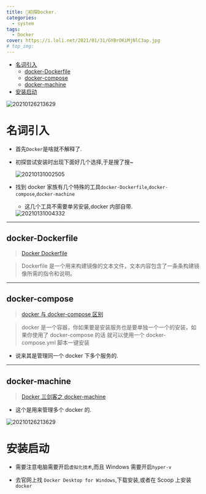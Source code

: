 ```yaml
---
title: 🌈初探Docker.
categories:
  - system
tags:
  - Docker
cover: https://i.loli.net/2021/01/31/GYBrOKiMjNlC3ap.jpg
# top_img:
---
```


<!--
 * @?: *********************************************************************
 * @Author: Weidows
 * @Date: 2021-01-31 00:08:20
 * @LastEditors: Weidows
 * @LastEditTime: 2021-02-01 00:37:55
 * @FilePath: \Weidowsd:\Game\Github\Blog-private\source\_posts\system\docker.md
 * @Description:
 * @!: *********************************************************************
-->

- [名词引入](#名词引入)
  - [docker-Dockerfile](#docker-dockerfile)
  - [docker-compose](#docker-compose)
  - [docker-machine](#docker-machine)
- [安装启动](#安装启动)

![20210126213629](https://i.loli.net/2021/01/26/pXvc51LrIgexKmk.png)

# 名词引入

- 首先`Docker`是啥就不解释了.

- 初探尝试安装时出现下面好几个选择,于是搜了搜~

  <img src="https://i.loli.net/2021/01/31/jhuS34tCPsd8qzO.png" alt="20210131002505" />

- 找到 docker 家族有几个特殊的工具`docker-Dockerfile`,`docker-compose`,`docker-machine`

  - 这几个工具不需要单另安装,docker 内部自带.

  <img src="https://i.loli.net/2021/01/31/ylYzZV2vthOpcsW.png" alt="20210131004332" />

---

## docker-Dockerfile

> [Docker Dockerfile](https://www.runoob.com/docker/docker-dockerfile.html)

> Dockerfile 是一个用来构建镜像的文本文件，文本内容包含了一条条构建镜像所需的指令和说明。

---

## docker-compose

> [docker 与 docker-compose 区别](https://blog.csdn.net/weixin_43165750/article/details/106108234)

> docker 是一个容器，你如果要是安装服务也是要单独一个一个的安装，如果你使用了 docker-compose 的话 就可以使用一个 docker-compose.yml 脚本一键安装

- 说来其是管理同一个 docker 下多个服务的.

---

## docker-machine

> [Docker 三剑客之 docker-machine](https://zhuanlan.zhihu.com/p/93459073)

- 这个是用来管理多个 docker 的.

![20210126213629](https://i.loli.net/2021/01/26/pXvc51LrIgexKmk.png)

# 安装启动

- 需要注意电脑需要开启`虚拟化技术`,而且 Windows 需要开启`hyper-v`

- 去官网上找 `Docker Desktop for Windows`,下载安装,或者在 Scoop 上安装`docker`
